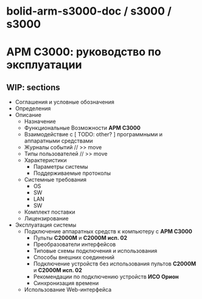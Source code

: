 # bolid-arm-s3000-doc / s3000 / s3000

# АРМ С3000: руководство по эксплуатации



## WIP: sections

- Соглашения и условные обозначения
- Определения
- Описание
    - Назначение
    - Функциональные Возможности **АРМ С3000**
    - Взаимодействие с [ TODO: other? ] программными и аппаратными средствами
    - Журналы событий    // >> move
    - Типы пользователей // >> move
    - Характеристики
        - Параметры системы
        - Поддерживаемые протоколы
    - Системные требования
        - OS
        - SW
        - LAN
        - SW
    - Комплект поставки
    - Лицензирование
- Эксплуатация системы
    - Подключение аппаратных средств к компьютеру с **АРМ С3000**
        - Пульты **С2000М** и **С2000М исп. 02**
        - Преобразователи интерфейсов
        - Типовые схемы подключения и использования
        - Способы внешних соединений
        - Подключение устройств без использования пультов **С2000М** и **С2000М исп. 02**
        - Рекомендации по подключению устройств **ИСО Орион**
        - Синхронизация времени
    - Использование Web-интерфейса
